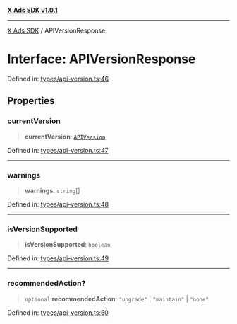 [**X Ads SDK v1.0.1**](../README.md)

***

[X Ads SDK](../globals.md) / APIVersionResponse

# Interface: APIVersionResponse

Defined in: [types/api-version.ts:46](https://github.com/kage1020/x-ads-sdk/blob/main/src/types/api-version.ts#L46)

## Properties

### currentVersion

> **currentVersion**: [`APIVersion`](../enumerations/APIVersion.md)

Defined in: [types/api-version.ts:47](https://github.com/kage1020/x-ads-sdk/blob/main/src/types/api-version.ts#L47)

***

### warnings

> **warnings**: `string`[]

Defined in: [types/api-version.ts:48](https://github.com/kage1020/x-ads-sdk/blob/main/src/types/api-version.ts#L48)

***

### isVersionSupported

> **isVersionSupported**: `boolean`

Defined in: [types/api-version.ts:49](https://github.com/kage1020/x-ads-sdk/blob/main/src/types/api-version.ts#L49)

***

### recommendedAction?

> `optional` **recommendedAction**: `"upgrade"` \| `"maintain"` \| `"none"`

Defined in: [types/api-version.ts:50](https://github.com/kage1020/x-ads-sdk/blob/main/src/types/api-version.ts#L50)
